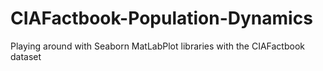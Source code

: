 # CIAFactbook-Population-Dynamics
Playing around with Seaborn MatLabPlot libraries with the CIAFactbook dataset
